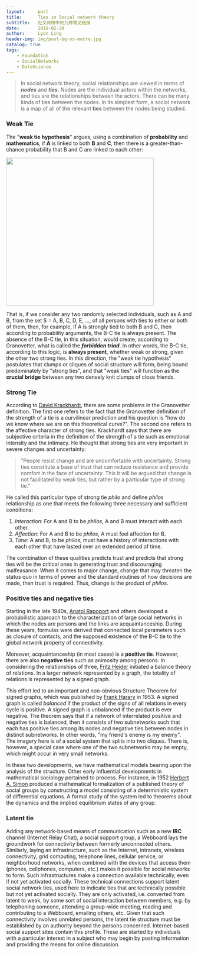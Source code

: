 ```yaml
---
layout:     post
title:      Ties in Social network theory
subtitle:   社交网络中的几种常见链接
date:       2019-02-20
author:     Lyon Ling
header-img: img/post-bg-os-metro.jpg
catalog: true
tags:
    - Foundation
    - SocialNetworks
    - DataScience
---
```


> In social network theory, social relationships are viewed in terms of ***nodes*** and ***ties***. Nodes are the individual actors within the networks, and ties are the relationships between the actors. There can be many kinds of ties between the nodes. In its simplest form, a social network is a map of all of the relevant **ties** between the nodes being studied.

### Weak Tie

The "**weak tie hypothesis**" argues, using a combination of **probability** and **mathematics**, if **A** is linked to both **B** and **C**, then there is a greater-than-chance probability that B and C are linked to each other: 

<img src="https://LiyangLingIntel.github.io/img/in-post/2019-02-20-TiesinSocialNetworks/20190220-socialties.png" width="400" />

That is, if we consider any two randomly selected individuals, such as A and B, from the set S = A, B, C, D, E, ..., of all persons with ties to either or both of them, then, for example, if A is strongly tied to both B and C, then according to probability arguments, the B-C tie is always present. The absence of the B-C tie, in this situation, would create, according to Granovetter, what is called the ***forbidden triad***. In other words, the B-C tie, according to this logic, is **always present**, whether weak or strong, given the other two strong ties. In this direction, the "weak tie hypothesis" postulates that clumps or cliques of social structure will form, being bound predominately by "strong ties", and that "weak ties" will function as the **crucial bridge** between any two densely knit clumps of close friends.

### Strong Tie

According to [David Krackhardt](https://en.wikipedia.org/wiki/David_Krackhardt), there are some problems in the Granovetter definition. The first one refers to the fact that the Granovetter definition of the strength of a tie is a curvilinear prediction and his question is "how do we know where we are on this theoretical curve?". The second one refers to the affective character of strong ties. Krackhardt says that there are subjective criteria in the definition of the strength of a tie such as emotional intensity and the intimacy. He thought that strong ties are very important in severe changes and uncertainty:

> "People resist change and are uncomfortable with uncertainty. Strong ties constitute a base of trust that can reduce resistance and provide comfort in the face of uncertainty. This it will be argued that change is not facilitated by weak ties, but rather by a particular type of strong tie."

He called this particular type of strong tie *philo* and define *philos* relationship as one that meets the following three necessary and sufficient conditions:

1. *Interaction*: For A and B to be *philos*, A and B must interact with each other.
2. *Affection*: For A and B to be *philos*, A must feel affection for B.
3. *Time*: A and B, to be *philos*, must have a history of interactions with each other that have lasted over an extended period of time.

The combination of these qualities predicts trust and predicts that strong ties will be the critical ones in generating trust and discouraging malfeasance. When it comes to major change, change that may threaten the status quo in terms of power and the standard routines of how decisions are made, then trust is required. Thus, change is the product of *philos*.

### Positive ties and negative ties

Starting in the late 1940s, [Anatol Rapoport](https://en.wikipedia.org/wiki/Anatol_Rapoport) and others developed a probabilistic approach to the characterization of large social networks in which the nodes are persons and the links are acquaintanceship. During these years, formulas were derived that connected local parameters such as closure of contacts, and the supposed existence of the B-C tie to the global network property of connectivity.

Moreover, acquaintanceship (in most cases) is a **positive tie**. However, there are also **negative ties** such as animosity among persons. In considering the relationships of three, [Fritz Heider](https://en.wikipedia.org/wiki/Fritz_Heider) initiated a balance theory of relations. In a larger network represented by a graph, the totality of relations is represented by a signed graph.

This effort led to an important and non-obvious Structure Theorem for signed graphs, which was published by [Frank Harary](https://en.wikipedia.org/wiki/Frank_Harary) in 1953. A signed graph is called *balanced* if the product of the signs of all relations in every cycle is positive. A signed graph is unbalanced if the product is ever negative. The theorem says that if a network of interrelated positive and negative ties is balanced, then it consists of two subnetworks such that each has positive ties among its nodes and negative ties between nodes in distinct subnetworks. In other words, "my friend's enemy is my enemy". The imagery here is of a social system that splits into two cliques. There is, however, a special case where one of the two subnetworks may be empty, which might occur in very small networks.

In these two developments, we have mathematical models bearing upon the analysis of the structure. Other early influential developments in mathematical sociology pertained to process. For instance, in 1952 [Herbert A. Simon](https://en.wikipedia.org/wiki/Herbert_A._Simon) produced a mathematical formalization of a published theory of social groups by constructing a model consisting of a deterministic system of differential equations. A formal study of the system led to theorems about the dynamics and the implied equilibrium states of any group.

### Latent tie

Adding any network-based means of communication such as a new **IRC** channel (Internet Relay Chat), a social support group, a Webboard lays the groundwork for connectivity between formerly unconnected others. Similarly, laying an infrastructure, such as the Internet, intranets, wireless connectivity, grid computing, telephone lines, cellular service, or neighborhood networks, when combined with the devices that access them (phones, cellphones, computers, etc.) makes it possible for social networks to form. Such infrastructures make a connection available technically, even if not yet activated socially. These technical connections support latent social network ties, used here to indicate ties that are technically possible but not yet activated socially. They are only activated, i.e. converted from latent to weak, by some sort of social interaction between members, e.g. by telephoning someone, attending a group-wide meeting, reading and contributing to a Webboard, emailing others, etc. Given that such connectivity involves unrelated persons, the latent tie structure must be established by an authority beyond the persons concerned. Internet-based social support sites contain this profile. These are started by individuals with a particular interest in a subject who may begin by posting information and providing the means for online discussion.



